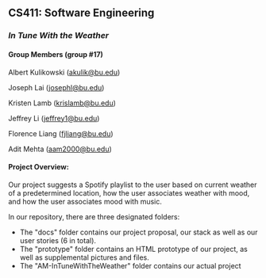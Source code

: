 ## CS411: Software Engineering

### _In Tune With the Weather_

#### Group Members (group #17)

Albert Kulikowski (akulik@bu.edu)

Joseph Lai (josephl@bu.edu)

Kristen Lamb (krislamb@bu.edu)

Jeffrey Li (jeffrey1@bu.edu)

Florence Liang (fjliang@bu.edu)

Adit Mehta (aam2000@bu.edu)

#### Project Overview:
Our project suggests a Spotify playlist to the user based on current weather of a predetermined location, how the user associates weather with mood, and how the user associates mood with music.
  
In our repository, there are three designated folders:
* The "docs" folder contains our project proposal, our stack as well as our user stories (6 in total).
* The "prototype" folder contains an HTML prototype of our project, as well as supplemental pictures and files.
* The "AM-InTuneWithTheWeather" folder contains our actual project
